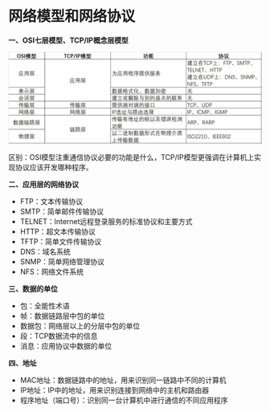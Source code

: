 # 网络模型和网络协议

**一、OSI七层模型、TCP/IP概念层模型**

![](\Images\网络模型.jpg)

区别：OSI模型注重通信协议必要的功能是什么，TCP/IP模型更强调在计算机上实现协议应该开发哪种程序。

**二、应用层的网络协议**

- FTP：文本传输协议  
- SMTP：简单邮件传输协议  
- TELNET：Internet远程登录服务的标准协议和主要方式  
- HTTP：超文本传输协议  
- TFTP：简单文件传输协议  
- DNS：域名系统  
- SNMP：简单网络管理协议  
- NFS：网络文件系统

**三、数据的单位**

- 包：全能性术语
- 帧：数据链路层中包的单位
- 数据包：网络层以上的分层中包的单位
- 段：TCP数据流中的信息
- 消息：应用协议中数据的单位

**四、地址**

- MAC地址：数据链路中的地址，用来识别同一链路中不同的计算机
- IP地址：IP中的地址，用来识别连接到网络中的主机和路由器
- 程序地址（端口号）：识别同一台计算机中进行通信的不同应用程序